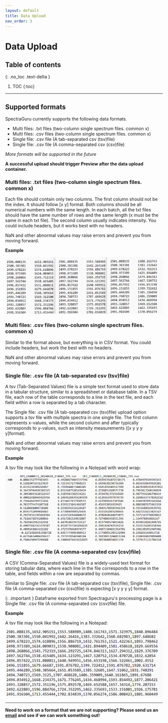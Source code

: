 ```yaml
---
layout: default
title: Data Upload
nav_order: 3
---
```


# Data Upload

## Table of contents
{: .no_toc .text-delta }

1. TOC
{:toc}

---

## Supported formats

SpectraGuru currently supports the following data formats. 

- Multi files: .txt files (two-column single spectrum files. common x)
- Multi files: .csv files (two-column single spectrum files. common x)
- Single file: .csv file (A tab-separated csv (tsv)file)
- Single file: .csv file (A comma-separated csv (csv)file)

*More formats will be supported in the future*

**A successful upload should trigger Preview after the data upload container.**

### Multi files: .txt files (two-column single spectrum files. common x)

Each file should contain only two columns. The first column should not be the index. It should follow [x y] format. Both columns should be all numerical numbers with the same length. In each batch, all the txt files should have the same number of rows and the same length (x must be the same in each txt file). The second column usually indicates intensity. You could include headers, but it works best with no headers.

NaN and other abnormal values may raise errors and prevent you from moving forward.

**Example**

![image1](../assets/images/data-upload-example1.png)

### Multi files: .csv files (two-column single spectrum files. common x)

Similar to the format above, but everything is in CSV format. You could include headers, but work the best with no headers.

NaN and other abnormal values may raise errors and prevent you from moving forward.

### Single file: .csv file (A tab-separated csv (tsv)file)

A tsv (Tab-Separated Values) file is a simple text format used to store data in a tabular structure, similar to a spreadsheet or database table. In a TSV file, each row of the table corresponds to a line in the text file, and each field within a row is separated by a tab character.

The Single file: .csv file (A tab-separated csv (tsv)file) upload option supports a tsv file with multiple spectra in one single file. The first column represents x-values, while the second column and after typically corresponds to y-values, such as intensity measurements ([x y y y y]format).

NaN and other abnormal values may raise errors and prevent you from moving forward.

**Example**

A tsv file may look like the following in a Notepad with word wrap:

![image2](../assets/images/data-upload-example2.png)

### Single file: .csv file (A comma-separated csv (csv)file)

A CSV (Comma-Separated Values) file is a widely-used text format for storing tabular data, where each line in the file corresponds to a row in the table, and fields within a row are separated by commas.

Similar to Single file: .csv file (A tab-separated csv (tsv)file), Single file: .csv file (A comma-separated csv (csv)file) is expecting [x y y y y] format.

{: .important }
Dataframe exported from Spectraguru's processing page is a Single file: .csv file (A comma-separated csv (csv)file) file.

**Example**

A tsv file may look like the following in a Notepad:

![image3](../assets/images/data-upload-example3.png)

---

**Need to work on a format that we are not supporting? Please send us an [email](zhao-nano-lab@uga.edu) and see if we can work something out!**